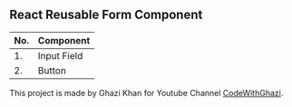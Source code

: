 ## React Reusable Form Component

|No. | Component|
|--- | --- |
|1. | Input Field |
|2. | Button |

This project is made by Ghazi Khan for Youtube Channel [CodeWithGhazi](https://www.youtube.com/channel/UCio7gIFilw6wsgbTZAVOBrg).

